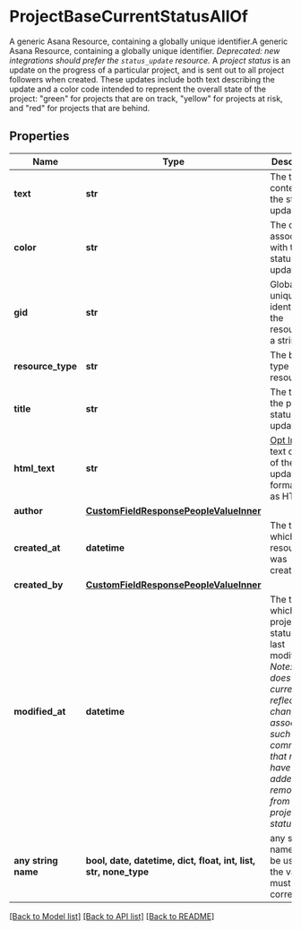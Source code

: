 # ProjectBaseCurrentStatusAllOf

A generic Asana Resource, containing a globally unique identifier.A generic Asana Resource, containing a globally unique identifier. *Deprecated: new integrations should prefer the `status_update` resource.* A *project status* is an update on the progress of a particular project, and is sent out to all project followers when created. These updates include both text describing the update and a color code intended to represent the overall state of the project: \"green\" for projects that are on track, \"yellow\" for projects at risk, and \"red\" for projects that are behind.

## Properties
Name | Type | Description | Notes
------------ | ------------- | ------------- | -------------
**text** | **str** | The text content of the status update. | 
**color** | **str** | The color associated with the status update. | 
**gid** | **str** | Globally unique identifier of the resource, as a string. | [optional] [readonly] 
**resource_type** | **str** | The base type of this resource. | [optional] [readonly] 
**title** | **str** | The title of the project status update. | [optional] 
**html_text** | **str** | [Opt In](/docs/inputoutput-options). The text content of the status update with formatting as HTML. | [optional] 
**author** | [**CustomFieldResponsePeopleValueInner**](CustomFieldResponsePeopleValueInner.md) |  | [optional] 
**created_at** | **datetime** | The time at which this resource was created. | [optional] [readonly] 
**created_by** | [**CustomFieldResponsePeopleValueInner**](CustomFieldResponsePeopleValueInner.md) |  | [optional] 
**modified_at** | **datetime** | The time at which this project status was last modified. *Note: This does not currently reflect any changes in associations such as comments that may have been added or removed from the project status.* | [optional] [readonly] 
**any string name** | **bool, date, datetime, dict, float, int, list, str, none_type** | any string name can be used but the value must be the correct type | [optional]

[[Back to Model list]](../README.md#documentation-for-models) [[Back to API list]](../README.md#documentation-for-api-endpoints) [[Back to README]](../README.md)



